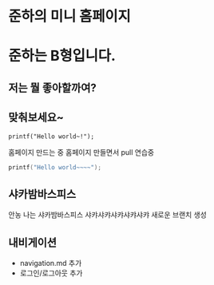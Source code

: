# 준하의 미니 홈페이지
# 준하는 B형입니다.

## 저는 뭘 좋아할까여?
## 맞춰보세요~


```
printf("Hello world~!");
```


홈페이지 만드는 중 홈페이지 만들면서 pull 연습중


```c++
printf("Hello world~~~~");
```

샤카밤바스피스
---

안농 나는 샤카밤바스피스
샤캬샤캬샤캬샤캬샤캬
새로운 브랜치 생성

## 내비게이션
- navigation.md 추가
- 로그인/로그아웃 추가

